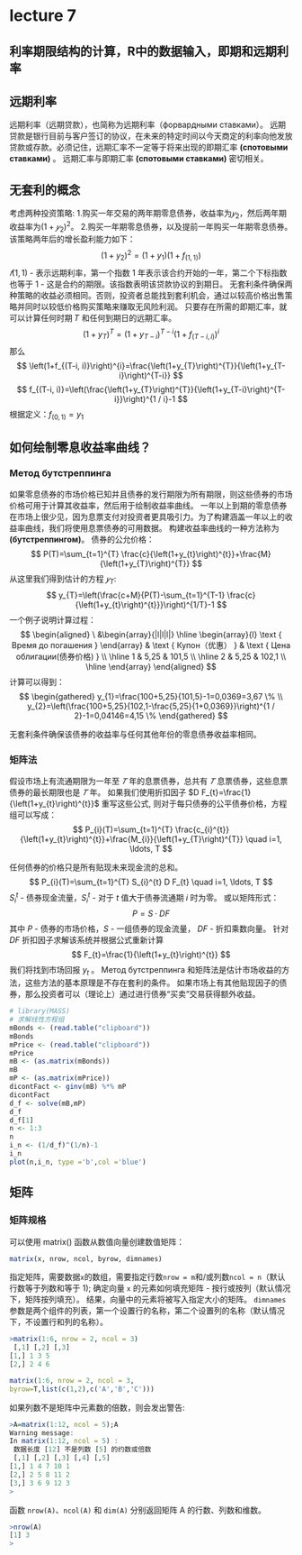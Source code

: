 # lecture 7
## 利率期限结构的计算，R中的数据输入，即期和远期利率

## 远期利率
远期利率（远期贷款），也简称为远期利率（форвардными ставками）。
远期贷款是银行目前与客户签订的协议，在未来的特定时间以今天商定的利率向他发放贷款或存款。必须记住，远期汇率不一定等于将来出现的即期汇率 **(спотовыми ставками)** 。
远期汇率与即期汇率 **(спотовыми ставками)** 密切相关。

## 无套利的概念
考虑两种投资策略:
1.购买一年交易的两年期零息债券，收益率为$𝑦_2$，然后两年期收益率为$(1 + 𝑦_2)^2$。
2.购买一年期零息债券，以及提前一年购买一年期零息债券。
该策略两年后的增长盈利能力如下：
$$
\left(1+y_{2}\right)^{2}=\left(1+y_{1}\right)\left(1+f_{(1,1)}\right)
$$
$𝑓(1,1)$ - 表示远期利率，第一个指数 1 年表示该合约开始的一年，第二个下标指数也等于 1 - 这是合约的期限。该指数表明该贷款协议的到期日。
无套利条件确保两种策略的收益必须相同。否则，投资者总能找到套利机会，通过以较高价格出售策略并同时以较低价格购买策略来赚取无风险利润。
只要存在所需的即期汇率，就可以计算任何时期 𝑇 和任何到期日的远期汇率。
$$
\left(1+y_{T}\right)^{T}=\left(1+y_{T-i}\right)^{T-i}\left(1+f_{(T-i, i)}\right)^{i}
$$
那么
$$
\left(1+f_{(T-i, i)}\right)^{i}=\frac{\left(1+y_{T}\right)^{T}}{\left(1+y_{T-i}\right)^{T-i}}
$$
$$
f_{(T-i, i)}=\left(\frac{\left(1+y_{T}\right)^{T}}{\left(1+y_{T-i}\right)^{T-i}}\right)^{1 / i}-1
$$
根据定义：$f_{(0,1)}=y_{1}$
## 如何绘制零息收益率曲线？
### Метод бутстреппинга
如果零息债券的市场价格已知并且债券的发行期限为所有期限，则这些债券的市场价格可用于计算其收益率，然后用于绘制收益率曲线。
一年以上到期的零息债券在市场上很少见，因为息票支付对投资者更具吸引力。为了构建涵盖一年以上的收益率曲线，我们将使用息票债券的可用数据。
构建收益率曲线的一种方法称为 **(бутстреппингом)**。
债券的公允价格：
$$
P(T)=\sum_{t=1}^{T} \frac{c}{\left(1+y_{t}\right)^{t}}+\frac{M}{\left(1+y_{T}\right)^{T}}
$$
从这里我们得到估计的方程 $𝑦_{T}$:
$$
y_{T}=\left(\frac{c+M}{P(T)-\sum_{t=1}^{T-1} \frac{c}{\left(1+y_{t}\right)^{t}}}\right)^{1/T}-1
$$
一个例子说明计算过程：
$$
\begin{aligned}
\
&\begin{array}{|l|l|l|}
\hline \begin{array}{l}
\text { Время до погашения }
\end{array} & \text { Купон（优惠） } & \text { Цена облигации(债券价格) } \\
\hline 1 & 5,25 & 101,5 \\
\hline 2 & 5,25 & 102,1 \\
\hline
\end{array}
\end{aligned}
$$
计算可以得到：
$$
\begin{gathered}
y_{1}=\frac{100+5,25}{101,5}-1=0,0369=3,67 \% \\
y_{2}=\left(\frac{100+5,25}{102,1-\frac{5,25}{1+0,0369}}\right)^{1 / 2}-1=0,04146=4,15 \%
\end{gathered}
$$

无套利条件确保该债券的收益率与任何其他年份的零息债券收益率相同。
### 矩阵法
假设市场上有流通期限为一年至 $𝑇$ 年的息票债券，总共有 $𝑇$ 息票债券，这些息票债券的最长期限也是 $𝑇$ 年。
如果我们使用折扣因子 $D F_{t}=\frac{1}{\left(1+y_{t}\right)^{t}}$ 重写这些公式, 则对于每只债券的公平债券价格，方程组可以写成：
$$
P_{i}(T)=\sum_{t=1}^{T} \frac{c_{i}^{t}}{\left(1+y_{t}\right)^{t}}+\frac{M_{i}}{\left(1+y_{T}\right)^{T}} \quad i=1, \ldots, T
$$

任何债券的价格只是所有贴现未来现金流的总和。
$$
P_{i}(T)=\sum_{t=1}^{T} S_{i}^{t} D F_{t} \quad i=1, \ldots, T
$$
$S_{i}^{t}$ - 债券现金流量，$S_{i}^{t}$ - 对于 $t$ 值大于债券流通期 $i$ 时为零。
或以矩阵形式：
$$
P=S \cdot D F
$$
其中 $P$ - 债券的市场价格，$S$ - 一组债券的现金流量， $D F$ - 折扣乘数向量。
针对 $D F$ 折扣因子求解该系统并根据公式重新计算
$$
F_{t}=\frac{1}{\left(1+y_{t}\right)^{t}}
$$
我们将找到市场回报 $y_{t}$ 。
Метод бутстреппинга 和矩阵法是估计市场收益的方法，这些方法的基本原理是不存在套利的条件。 如果市场上有其他贴现因子的债券，那么投资者可以（理论上）通过进行债券“买卖”交易获得额外收益。
```R
# library(MASS)
# 求解线性方程组
mBonds <- (read.table("clipboard"))
mBonds 
mPrice <- (read.table("clipboard"))
mPrice
mB <- (as.matrix(mBonds))
mB
mP <- (as.matrix(mPrice))
dicontFact <- ginv(mB) %*% mP
dicontFact
d_f <- solve(mB,mP)
d_f
d_f[1]
n <- 1:3
n
i_n <- (1/d_f)^(1/n)-1
i_n
plot(n,i_n, type ='b',col ='blue')
```
## 矩阵
### 矩阵规格
可以使用 matrix() 函数从数值向量创建数值矩阵：
```R
matrix(x, nrow, ncol, byrow, dimnames)
```
指定矩阵，需要数据``x``的数组，需要指定行数``nrow = m``和/或列数``ncol = n``（默认行数等于列数和等于 1); 确定向量 ``x`` 的元素如何填充矩阵 - 按行或按列（默认情况下，矩阵按列填充）。 结果，向量中的元素将被写入指定大小的矩阵。 ``dimnames`` 参数是两个组件的列表，第一个设置行的名称，第二个设置列的名称（默认情况下，不设置行和列的名称）。
```R
>matrix(1:6, nrow = 2, ncol = 3)
 [,1] [,2] [,3]
[1,] 1 3 5
[2,] 2 4 6
```
```R
matrix(1:6, nrow = 2, ncol = 3, 
byrow=T,list(c(1,2),c('A','B','C')))
```
如果列数不是矩阵中元素数的倍数，则会发出警告:
```R
>A=matrix(1:12, ncol = 5);A
Warning message:
In matrix(1:12, ncol = 5) :
 数据长度 [12] 不是列数 [5] 的约数或倍数
 [,1] [,2] [,3] [,4] [,5]
[1,] 1 4 7 10 1
[2,] 2 5 8 11 2
[3,] 3 6 9 12 3
>
```
函数 ``nrow(A)``、``ncol(A)`` 和 ``dim(A)`` 分别返回矩阵 A 的行数、列数和维数。
```R
>nrow(A)
[1] 3
>
```
